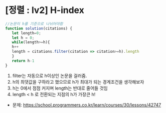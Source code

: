 # [정렬 : lv2]  H-index 
```js
//논문이 h를 기준으로 나뉘어야함 
function solution(citations) {
   let length=0;
   let h = 0;
   while(length>=h){
   h++    
   length = citations.filter(citation => citation>=h).length
   }
   return h-1
}
```
1. filter는 자동으로 h이상인 논문을 걸러줌.
2. h의 최댓값을 구하라고 했으므로 h가 최대가 되는 경계조건을 생각해보자
3. h는 0에서 점점 커지며 length는 반대로 줄어들 것임
4. length < h 로 전환되는 지점의 h가 가장큰 h! 

- 문제: https://school.programmers.co.kr/learn/courses/30/lessons/42747
